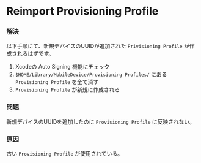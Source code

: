 # Reimport Provisioning Profile

### 解決

以下手順にて、新規デバイスのUUIDが追加された `Privisioning Profile` が作成されるはずです。

1. Xcodeの Auto Signing 機能にチェック
2. `$HOME/Library/MobileDevice/Provisioning Profiles/` にある `Provisioning Profile` を全て消す
3. `Provisioning Profile` が新規に作成される

### 問題

新規デバイスのUUIDを追加したのに `Provisioning Profile` に反映されない。

### 原因

古い `Provisioning Profile` が使用されている。

